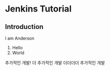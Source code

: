 
# Jenkins Tutorial 

## Introduction

I am Anderson 

1. Hello
2. World

추가적인 개발! 
더 추가적인 개발
더더더더 추가적인 개발 
